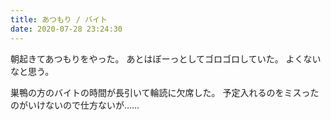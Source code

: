 ```yaml
---
title: あつもり / バイト
date: 2020-07-28 23:24:30
---
```


朝起きてあつもりをやった。
あとはぼーっとしてゴロゴロしていた。
よくないなと思う。

巣鴨の方のバイトの時間が長引いて輪読に欠席した。
予定入れるのをミスったのがいけないので仕方ないが……
